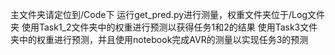 主文件夹请定位到/Code下
运行get_pred.py进行测量，权重文件夹位于/Log文件夹
使用Task1_2文件夹中的权重进行预测以获得任务1和2的结果
使用Task3文件夹中的权重进行预测，并且使用notebook完成AVR的测量以实现任务3的预测
